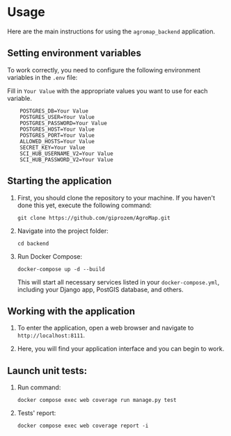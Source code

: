 # Usage

Here are the main instructions for using the `agromap_backend` application.

## Setting environment variables

To work correctly, you need to configure the following environment variables in the `.env` file:

Fill in `Your Value` with the appropriate values you want to use for each variable.

```shell
    POSTGRES_DB=Your Value
    POSTGRES_USER=Your Value
    POSTGRES_PASSWORD=Your Value
    POSTGRES_HOST=Your Value
    POSTGRES_PORT=Your Value
    ALLOWED_HOSTS=Your Value
    SECRET_KEY=Your Value
    SCI_HUB_USERNAME_V2=Your Value
    SCI_HUB_PASSWORD_V2=Your Value
```

## Starting the application

1. First, you should clone the repository to your machine. If you haven't done this yet, execute the following command:
    ```
    git clone https://github.com/giprozem/AgroMap.git
    ```

2. Navigate into the project folder:

    ```
    cd backend
    ```

3. Run Docker Compose:

    ```
    docker-compose up -d --build
    ```

   This will start all necessary services listed in your `docker-compose.yml`, including your Django app, PostGIS
   database, and others.

## Working with the application

1. To enter the application, open a web browser and navigate to `http://localhost:8111`.

2. Here, you will find your application interface and you can begin to work.


## Launch unit tests:

1. Run command:

    ```
    docker compose exec web coverage run manage.py test
    ```

2. Tests' report:

    ```
    docker compose exec web coverage report -i
    ```
